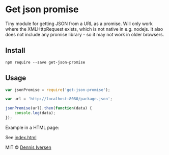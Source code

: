 # Get json promise

Tiny module for getting JSON from a URL as a promise. 
Will only work where the XMLHttpRequest exists, which is not native in e.g. nodejs. 
It also does not include any promise library - so it may not work in older browsers. 

## Install 

    npm require --save get-json-promise

## Usage

~~~js
var jsonPromise = require('get-json-promise');

var url = 'http://localhost:8080/package.json';

jsonPromise(url).then(function(data) {
    console.log(data);
});
~~~

Example in a HTML page: 

See [index.html](index.html)

MIT © [Dennis Iversen](https://github.com/diversen)
    
